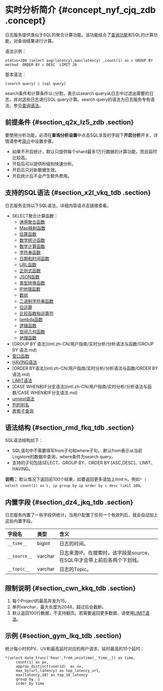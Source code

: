 # 实时分析简介 {#concept_nyf_cjq_zdb .concept}

日志服务提供类似于SQL的聚合计算功能，该功能结合了[查询功能](intl.zh-CN/用户指南/索引与查询/查询语法.md)和SQL的计算功能，对查询结果进行计算。

语法示例：

```
status>200 |select avg(latency),max(latency) ,count(1) as c GROUP BY  method  ORDER BY c DESC  LIMIT 20
```

基本语法：

```
[search query] | [sql query]
```

search条件和计算条件以`|`分割，表示以search query从日志中过滤出需要的日志，并对这些日志进行SQL query计算。search query的语法为日志服务专有语法，参见[查询语法](intl.zh-CN/用户指南/索引与查询/查询语法.md)。

## 前提条件 {#section_q2x_lz5_zdb .section}

要使用分析功能，必须在**查询分析设置**中点击SQL涉及的字段下**开启分析**开关，详情请参考[简介](intl.zh-CN/用户指南/索引与查询/简介.md)中设置步骤。

-   如果不开启统计，默认只提供每个shard最多1万行数据的计算功能，而且延时比较高。
-   开启后可以提供秒级别快速分析。
-   开启后只对新数据生效。
-   开启统计后不会产生额外费用。

## 支持的SQL语法 {#section_x2l_vkq_tdb .section}

日志服务支持以下SQL语法，详细内容请点击链接查看。

-   SELECT聚合计算函数：
    -   [通用聚合函数](intl.zh-CN/用户指南/实时分析/分析语法与函数/通用聚合函数.md)
    -   [Map映射函数](intl.zh-CN/用户指南/实时分析/分析语法与函数/Map映射函数.md)
    -   [估算函数](intl.zh-CN/用户指南/实时分析/分析语法与函数/估算函数.md)
    -   [数学统计函数](intl.zh-CN/用户指南/实时分析/分析语法与函数/数学统计函数.md)
    -   [数学计算函数](intl.zh-CN/用户指南/实时分析/分析语法与函数/数学计算函数.md)
    -   [字符串函数](intl.zh-CN/用户指南/实时分析/分析语法与函数/字符串函数.md)
    -   [日期和时间函数](intl.zh-CN/用户指南/实时分析/分析语法与函数/日期和时间函数.md)
    -   [URL函数](intl.zh-CN/用户指南/实时分析/分析语法与函数/URL函数.md)
    -   [正则式函数](intl.zh-CN/用户指南/实时分析/分析语法与函数/正则式函数.md)
    -   [JSON函数](intl.zh-CN/用户指南/实时分析/分析语法与函数/JSON函数.md)
    -   [类型转换函数](intl.zh-CN/用户指南/实时分析/分析语法与函数/类型转换函数.md)
    -   [IP地理函数](intl.zh-CN/用户指南/实时分析/分析语法与函数/IP地理函数.md)
    -   [数组](intl.zh-CN/用户指南/实时分析/分析语法与函数/数组.md)
    -   [二进制字符串函数](intl.zh-CN/用户指南/实时分析/分析语法与函数/二进制字符串函数.md)
    -   [位运算](intl.zh-CN/用户指南/实时分析/分析语法与函数/位运算.md)
    -   [比较函数和运算符](intl.zh-CN/用户指南/实时分析/分析语法与函数/比较函数和运算符.md)
    -   [lambda函数](intl.zh-CN/用户指南/实时分析/分析语法与函数/lambda函数.md)
    -   [逻辑函数](intl.zh-CN/用户指南/实时分析/分析语法与函数/逻辑函数.md)
    -   [空间几何函数](intl.zh-CN/用户指南/实时分析/分析语法与函数/空间几何函数.md)
    -   [地理函数](intl.zh-CN/用户指南/实时分析/分析语法与函数/地理函数.md)
-   [GROUP BY 语法](intl.zh-CN/用户指南/实时分析/分析语法与函数/GROUP BY 语法.md)
-   [窗口函数](intl.zh-CN/用户指南/实时分析/分析语法与函数/窗口函数.md)
-   [HAVING语法](intl.zh-CN/用户指南/实时分析/分析语法与函数/HAVING语法.md)
-   [ORDER BY语法](intl.zh-CN/用户指南/实时分析/分析语法与函数/ORDER BY语法.md)
-   [LIMIT语法](intl.zh-CN/用户指南/实时分析/分析语法与函数/LIMIT语法.md)
-   [CASE WHEN和IF分支语法](intl.zh-CN/用户指南/实时分析/分析语法与函数/CASE WHEN和IF分支语法.md)
-   [unnest语法](intl.zh-CN/用户指南/实时分析/分析语法与函数/unnest语法.md)
-   [列的别名](intl.zh-CN/用户指南/实时分析/分析语法与函数/列的别名.md)
-   [嵌套子查询](intl.zh-CN/用户指南/实时分析/分析语法与函数/嵌套子查询.md)

## 语法结构 {#section_rmd_fkq_tdb .section}

SQL语法结构如下：

-   SQL语句中不需要填写from子句和where子句， 默认from表示从当前Logstore的数据中查询，where条件为search query。
-   支持的子句包括SELECT、GROUP BY、ORDER BY \[ASC,DESC\]、LIMIT、HAVING。

**说明：** 默认情况下返回前100个结果，如要返回更多请加上limit n，例如`* | select count(1) as c, ip group by ip order by c desc limit 100`。

## 内置字段 {#section_dz4_jkq_tdb .section}

日志服务内置了一些字段供统计，当用户配置了任何一个有效列后，就会自动加上这些内置字段。

|字段名|类型|含义|
|:--|:-|:-|
| `__time__` |bigint|日志的时间。|
| `__source__` |varchar|日志来源IP。在搜索时，该字段是source，在SQL中才会带上前后各两个下划线。|
| `__topic__` |varchar|日志的Topic。|

## 限制说明 {#section_cwn_kkq_tdb .section}

1.  每个Project的最高并发为15。
2.  单列varchar，最大长度为2048，超过后会截断。
3.  默认返回100行数据，不支持翻页。若需要返回更多数据，请使用[LIMIT语法](intl.zh-CN/用户指南/实时分析/分析语法与函数/LIMIT语法.md)。

## 示例 {#section_gym_lkq_tdb .section}

统计每小时的PV、UV和最高延时对应的用户请求，延时最高的10个延时：

```
*|select date_trunc('hour',from_unixtime(__time__)) as time, 
     count(1) as pv, 
     approx_distinct(userid)  as uv,
     max_by(url,latency) as top_latency_url,
     max(latency,10) as top_10_latency
     group by  1
     order by time
```

